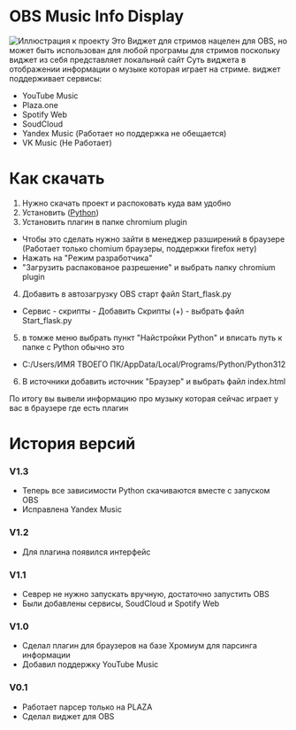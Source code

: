 # OBS Music Info Display
![Иллюстрация к проекту](https://i.ibb.co/4W3ZftW/ezgif-com-animated-gif-maker-2.gif)
Это Виджет для стримов нацелен для OBS, но может быть использован для любой програмы для стримов поскольку виджет из себя представляет локальный сайт
Суть виджета в отображении информации о музыке которая играет на стриме.
виджет поддерживает сервисы: 
- YouTube Music 
- Plaza.one
- Spotify Web
- SoudCloud
- Yandex Music (Работает но поддержка не обещается)
- VK Music (Не Работает)

# Как скачать
1) Нужно скачать проект и распоковать куда вам удобно
2) Установить ([Python](https://www.python.org))
3) Установить плагин в папке chromium plugin
- Чтобы это сделать нужно зайти в менеджер разширений в браузере (Работает только chomium браузеры, поддержки firefox нету)
- Нажать на "Режим разработчика"
- "Загрузить распакованое разрешение" и выбрать папку chromium plugin
4) Добавить в автозагрузку OBS старт файл Start_flask.py  
- Сервис - скрипты - Добавить Скрипты (+) - выбрать файл Start_flask.py
5) в томже меню выбрать пункт "Найстройки Python" и вписать путь к папке с Python обычно это 
- C:/Users/ИМЯ ТВОЕГО ПК/AppData/Local/Programs/Python/Python312
6) В источники добавить источник "Браузер" и выбрать файл index.html

По итогу вы вывели информацию про музыку которая сейчас играет у вас в браузере где есть плагин 
# История версий
### V1.3
- Теперь все зависимости Python скачиваются вместе с запуском OBS
- Исправлена Yandex Music
### V1.2
- Для плагина появился интерфейс
### V1.1
- Севрер не нужно запускать вручную, достаточно запустить OBS
- Были добавлены сервисы, SoudCloud и Spotify Web
### V1.0
- Сделал плагин для браузеров на базе Хромиум для парсинга информации
- Добавил поддержку YouTube Music
### V0.1
- Работает парсер только на PLAZA
- Сделал виджет для OBS